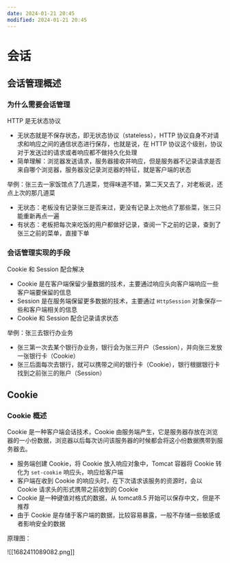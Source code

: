 ```yaml
---
date: 2024-01-21 20:45
modified: 2024-01-21 20:45
---
```


# 会话

## 会话管理概述

### 为什么需要会话管理

HTTP 是无状态协议

- 无状态就是不保存状态，即无状态协议（stateless），HTTP 协议自身不对请求和响应之间的通信状态进行保存，也就是说，在 HTTP 协议这个级别，协议对于发送过的请求或者响应都不做持久化处理
- 简单理解：浏览器发送请求，服务器接收并响应，但是服务器不记录请求是否来自哪个浏览器，服务器没记录浏览器的特征，就是客户端的状态

举例：张三去一家饭馆点了几道菜，觉得味道不错，第二天又去了，对老板说，还点上次的那几道菜

- 无状态：老板没有记录张三是否来过，更没有记录上次他点了那些菜，张三只能重新再点一遍
- 有状态：老板把每次来吃饭的用户都做好记录，查阅一下之前的记录，查到了张三之前的菜单，直接下单

### 会话管理实现的手段

Cookie 和 Session 配合解决

- Cookie 是在客户端保留少量数据的技术，主要通过响应头向客户端响应一些客户端要保留的信息
- Session 是在服务端保留更多数据的技术，主要通过 `HttpSession` 对象保存一些和客户端相关的信息
- Cookie 和 Session 配合记录请求状态

举例：张三去银行办业务

- 张三第一次去某个银行办业务，银行会为张三开户（Session），并向张三发放一张银行卡（Cookie）
- 张三后面每次去银行，就可以携带之间的银行卡（Cookie），银行根据银行卡找到之前张三的账户（Session）

## Cookie

### Cookie 概述

Cookie 是一种客户端会话技术，Cookie 由服务端产生，它是服务器存放在浏览器的一小份数据，浏览器以后每次访问该服务器的时候都会将这小份数据携带到服务器去。

- 服务端创建 Cookie，将 Cookie 放入响应对象中，Tomcat 容器将 Cookie 转化为 `set-cookie` 响应头，响应给客户端
- 客户端在收到 Cookie 的响应头时，在下次请求该服务的资源时，会以 Cookie 请求头的形式携带之前收到的 Cookie
- Cookie 是一种键值对格式的数据，从 tomcat8.5 开始可以保存中文，但是不推荐
- 由于 Cookie 是存储于客户端的数据，比较容易暴露，一般不存储一些敏感或者影响安全的数据

原理图：

![[1682411089082.png]]
